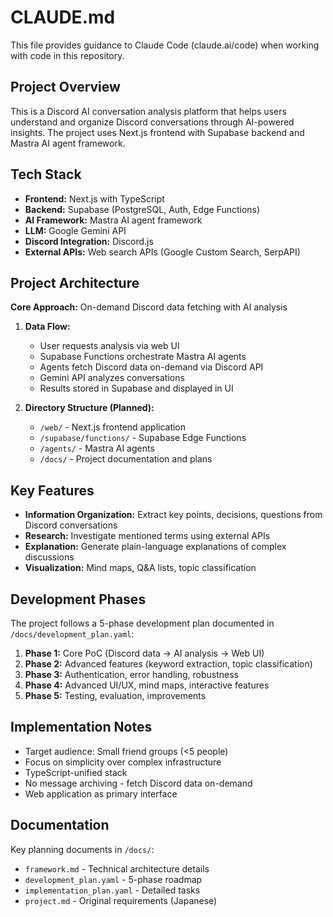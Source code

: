 # CLAUDE.md

This file provides guidance to Claude Code (claude.ai/code) when working with code in this repository.

## Project Overview

This is a Discord AI conversation analysis platform that helps users understand and organize Discord conversations through AI-powered insights. The project uses Next.js frontend with Supabase backend and Mastra AI agent framework.

## Tech Stack

- **Frontend:** Next.js with TypeScript
- **Backend:** Supabase (PostgreSQL, Auth, Edge Functions)
- **AI Framework:** Mastra AI agent framework
- **LLM:** Google Gemini API
- **Discord Integration:** Discord.js
- **External APIs:** Web search APIs (Google Custom Search, SerpAPI)

## Project Architecture

**Core Approach:** On-demand Discord data fetching with AI analysis

1. **Data Flow:**
   - User requests analysis via web UI
   - Supabase Functions orchestrate Mastra AI agents
   - Agents fetch Discord data on-demand via Discord API
   - Gemini API analyzes conversations
   - Results stored in Supabase and displayed in UI

2. **Directory Structure (Planned):**
   - `/web/` - Next.js frontend application
   - `/supabase/functions/` - Supabase Edge Functions
   - `/agents/` - Mastra AI agents
   - `/docs/` - Project documentation and plans

## Key Features

- **Information Organization:** Extract key points, decisions, questions from Discord conversations
- **Research:** Investigate mentioned terms using external APIs
- **Explanation:** Generate plain-language explanations of complex discussions
- **Visualization:** Mind maps, Q&A lists, topic classification

## Development Phases

The project follows a 5-phase development plan documented in `/docs/development_plan.yaml`:

1. **Phase 1:** Core PoC (Discord data → AI analysis → Web UI)
2. **Phase 2:** Advanced features (keyword extraction, topic classification)
3. **Phase 3:** Authentication, error handling, robustness
4. **Phase 4:** Advanced UI/UX, mind maps, interactive features
5. **Phase 5:** Testing, evaluation, improvements

## Implementation Notes

- Target audience: Small friend groups (<5 people)
- Focus on simplicity over complex infrastructure
- TypeScript-unified stack
- No message archiving - fetch Discord data on-demand
- Web application as primary interface

## Documentation

Key planning documents in `/docs/`:
- `framework.md` - Technical architecture details
- `development_plan.yaml` - 5-phase roadmap
- `implementation_plan.yaml` - Detailed tasks
- `project.md` - Original requirements (Japanese)